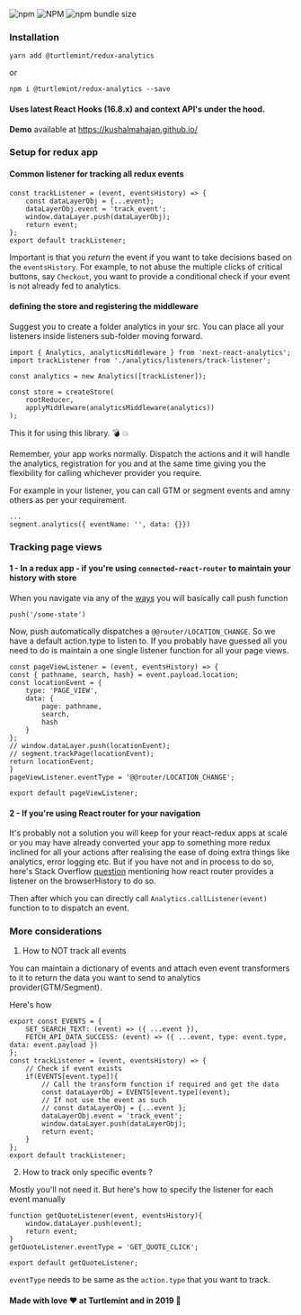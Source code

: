 ![npm](https://img.shields.io/npm/v/@turtlemint/redux-analytics.svg) ![NPM](https://img.shields.io/npm/l/@turtlemint/redux-analytics.svg) 
![npm bundle size](https://img.shields.io/bundlephobia/min/@turtlemint/redux-analytics.svg) 


### Installation

```
yarn add @turtlemint/redux-analytics
```
or

```
npm i @turtlemint/redux-analytics --save
```

#### Uses latest React Hooks (16.8.x) and context API's under the hood.


**Demo** available at https://kushalmahajan.github.io/

### Setup for redux app


#### Common listener for tracking all redux events 

```
const trackListener = (event, eventsHistory) => {
    const dataLayerObj = {...event};
    dataLayerObj.event = 'track_event';
    window.dataLayer.push(dataLayerObj);
    return event;
};
export default trackListener;

```

Important is that you *return* the event if you want to take decisions based on the `eventsHistory`. For example, to not abuse the multiple clicks of critical buttons, say `Checkout`, you want to provide a conditional check if your event is not already fed to analytics.


#### defining the store and registering the middleware

Suggest you to create a folder analytics in your src. You can place all your listeners inside listeners sub-folder moving forward.

```
import { Analytics, analyticsMiddleware } from 'next-react-analytics';
import trackListener from './analytics/listeners/track-listener';

const analytics = new Analytics([trackListener]);

const store = createStore(
    rootReducer,
    applyMiddleware(analyticsMiddleware(analytics))
);

```
This it for using this library. 💣 💥


Remember, your app works normally. Dispatch the actions and it will handle the analytics, registration for you and at the same time giving you the flexibility for calling whichever provider you require.

For example in your listener, you can call GTM or segment events and amny others as per your requirement.

```
...
segment.analytics({ eventName: '', data: {}})
``` 

### Tracking page views

#### 1 - In a redux app - if you're using `connected-react-router` to maintain your history with store

When you navigate via any of the  [ways](https://github.com/supasate/connected-react-router/blob/master/FAQ.md#how-to-use-your-own-context-with-react-redux) you will basically call push function

```
push('/some-state')
```

Now, push automatically dispatches a `@@router/LOCATION_CHANGE`. So we have a default action.type to listen to. If you probably have guessed all you need to do is maintain a one single listener function for all your page views. 

```
const pageViewListener = (event, eventsHistory) => {
const { pathname, search, hash} = event.payload.location;
const locationEvent = {
    type: 'PAGE_VIEW',
    data: {
        page: pathname,
        search,
        hash
    }
};
// window.dataLayer.push(locationEvent);
// segment.trackPage(locationEvent);
return locationEvent;
}
pageViewListener.eventType = '@@router/LOCATION_CHANGE';

export default pageViewListener;
```

#### 2 - If you're using React router for your navigation

It's probably not a solution you will keep for your react-redux apps at scale or you may have already converted your app to something more redux inclined for all your actions after realising the ease of doing extra things like analytics, error logging etc. But if you have not and in process to do so, here's Stack Overflow [question](https://stackoverflow.com/q/45373742/1096194) mentioning how react router provides a listener on the browserHistory to do so.

Then after which you can directly call `Analytics.callListener(event)` function to 
to dispatch an event. 


### More considerations

1. How to NOT track all events

You can maintain a dictionary of events and attach even event transformers to it to return the data you want to send to analytics provider(GTM/Segment).

Here's how

``` 
export const EVENTS = {
    SET_SEARCH_TEXT: (event) => ({ ...event }),
    FETCH_API_DATA_SUCCESS: (event) => ({ ...event, type: event.type, data: event.payload })
};
const trackListener = (event, eventsHistory) => {
    // Check if event exists
    if(EVENTS[event.type]){
        // Call the transform function if required and get the data
        const dataLayerObj = EVENTS[event.type](event);
        // If not use the event as such
        // const dataLayerObj = {...event };
        dataLayerObj.event = 'track_event';
        window.dataLayer.push(dataLayerObj);
        return event;
    }
};
export default trackListener;
```

2. How to track only specific events ? 


Mostly you'll not need it. But here's how to specify the listener for each event manually 

```
function getQuoteListener(event, eventsHistory){
    window.dataLayer.push(event);
    return event;
}
getQuoteListener.eventType = 'GET_QUOTE_CLICK';

export default getQuoteListener;
```

`eventType` needs to be same as the `action.type` that you want to track. 


#### Made with love ❤️ at Turtlemint and in 2019 📆